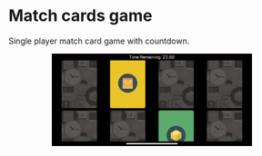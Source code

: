 # Match cards game
Single player match card game with countdown.

<p align="center">
  <img width="70%" height="auto" src="screenShot.png">
</p>
